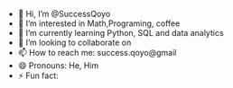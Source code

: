 - 👋 Hi, I’m @SuccessQoyo
- 👀 I’m interested in Math,Programing, coffee
- 🌱 I’m currently learning Python, SQL and data analytics
- 💞️ I’m looking to collaborate on 
- 📫 How to reach me: success.qoyo@gmail
- 😄 Pronouns: He, Him
- ⚡ Fun fact: 

<!---
SuccessQoyo/SuccessQoyo is a ✨ special ✨ repository because its `README.md` (this file) appears on your GitHub profile.
You can click the Preview link to take a look at your changes.
--->
